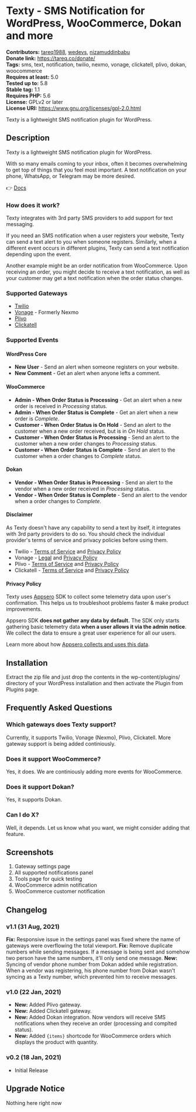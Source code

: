 # Texty - SMS Notification for WordPress, WooCommerce, Dokan and more #
**Contributors:** [tareq1988](https://profiles.wordpress.org/tareq1988/), [wedevs](https://profiles.wordpress.org/wedevs/), [nizamuddinbabu](https://profiles.wordpress.org/nizamuddinbabu/)  
**Donate link:** https://tareq.co/donate/  
**Tags:** sms, text, notification, twilio, nexmo, vonage, clickatell, plivo, dokan, woocommerce  
**Requires at least:** 5.0  
**Tested up to:** 5.8  
**Stable tag:** 1.1  
**Requires PHP:** 5.6  
**License:** GPLv2 or later  
**License URI:** https://www.gnu.org/licenses/gpl-2.0.html  

Texty is a lightweight SMS notification plugin for WordPress.

## Description ##

Texty is a lightweight SMS notification plugin for WordPress. 

With so many emails coming to your inbox, often it becomes overwhelming to get top of things that you feel most important. A text notification on your phone, WhatsApp, or Telegram may be more desired.

👉 [Docs](https://github.com/weDevsOfficial/texty/wiki)

### How does it work?

Texty integrates with 3rd party SMS providers to add support for text messaging.

If you need an SMS notification when a user registers your website, Texty can send a text alert to you when someone registers. Similarly, when a different event occurs in different plugins, Texty can send a text notification depending upon the event. 

Another example might be an order notification from WooCommerce. Upon receiving an order, you might decide to receive a text notification, as well as your customer may get a text notification when the order status changes.

### Supported Gateways

- [Twilio](https://twilio.com)
- [Vonage](https://vonage.com/communications-apis/) - Formerly Nexmo
- [Plivo](https://www.plivo.com/)
- [Clickatell](https://www.clickatell.com/)

### Supported Events

#### WordPress Core

- **New User** - Send an alert when someone registers on your website.
- **New Comment** - Get an alert when anyone lefts a comment.

#### WooCommerce

- **Admin - When Order Status is Processing** - Get an alert when a new order is received in *Processing* status.
- **Admin - When Order Status is Complete** - Get an alert when a new order is *Complete*.
- **Customer - When Order Status is On Hold** - Send an alert to the customer when a new order received, but is in *On Hold* status.
- **Customer - When Order Status is Processing** - Send an alert to the customer when a new order changes to *Processing* status.
- **Customer - When Order Status is Complete** - Send an alert to the customer when a order changes to *Complete* status.

#### Dokan

- **Vendor - When Order Status is Processing** - Send an alert to the vendor when a new order received in *Processing* status.
- **Vendor - When Order Status is Complete** - Send an alert to the vendor when a order changes to *Complete*.

#### Disclaimer 

As Texty doesn't have any capability to send a text by itself, it integrates with 3rd party providers to do so. You should check the individual provider's terms of service and privacy policies before using them.

- Twilio - [Terms of Service](https://www.twilio.com/legal/tos) and [Privacy Policy](https://www.twilio.com/legal/privacy)
- Vonage - [Legal](https://www.vonage.com/legal/) and [Privacy Policy](https://www.vonage.com/legal/privacy-policy/)
- Plivo - [Terms of Service](https://www.plivo.com/legal/tos/) and [Privacy Policy](https://www.plivo.com/legal/privacy/)
- Clickatell - [Terms of Service](https://www.clickatell.com/legal/master-terms/) and [Privacy Policy](https://www.clickatell.com/legal/general-terms-notices/privacy-notice/)

#### Privacy Policy 
Texty uses [Appsero](https://appsero.com) SDK to collect some telemetry data upon user's confirmation. This helps us to troubleshoot problems faster & make product improvements.

Appsero SDK **does not gather any data by default.** The SDK only starts gathering basic telemetry data **when a user allows it via the admin notice**. We collect the data to ensure a great user experience for all our users. 

Learn more about how [Appsero collects and uses this data](https://appsero.com/privacy-policy/).

## Installation ##

Extract the zip file and just drop the contents in the wp-content/plugins/ directory of your WordPress installation and then activate the Plugin from Plugins page.

## Frequently Asked Questions ##

### Which gateways does Texty support? ###

Currently, it supports Twilio, Vonage (Nexmo), Plivo, Clickatell. More gateway support is being added continiously.

### Does it support WooCommerce? ###

Yes, it does. We are continiously adding more events for WooCommerce.

### Does it support Dokan? ###

Yes, it supports Dokan.

### Can I do X? ###

Well, it depends. Let us know what you want, we might consider adding that feature.


## Screenshots ##

1. Gateway settings page
1. All supported notifications panel
1. Tools page for quick testing
1. WooCommerce admin notification
1. WooCommerce customer notification

## Changelog ##

### v1.1 (31 Aug, 2021) ###

  **Fix:** Responsive issue in the settings panel was fixed where the name of gateways were overflowing the total viewport.
  **Fix:** Remove duplicate numbers while sending messages. If a message is being sent and somehow two person have the same numbers, it'll only send one message.
  **New:** Syncing of vendor phone number from Dokan added while registration. When a vendor was registering, his phone number from Dokan wasn't syncing as a Texty number, which prevented him to receive messages.

### v1.0 (22 Jan, 2021) ###

- **New:** Added Plivo gateway.
- **New:** Added Clickatell gateway.
- **New:** Added Dokan integration. Now vendors will receive SMS notifications when they receive an order (processing and complted status).
- **New:** Added `{items}` shortcode for WooCommerce orders which displays the product with quantity.

### v0.2 (18 Jan, 2021) ###

- Initial Release

## Upgrade Notice ##

Nothing here right now
